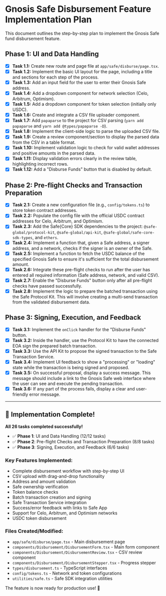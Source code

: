# Gnosis Safe Disbursement Feature Implementation Plan

This document outlines the step-by-step plan to implement the Gnosis Safe fund disbursement feature.

## Phase 1: UI and Data Handling

- [x] **Task 1.1:** Create new route and page file at `app/safe/disburse/page.tsx`.
- [x] **Task 1.2:** Implement the basic UI layout for the page, including a title and sections for each step of the process.
- [x] **Task 1.3:** Add an input field for the user to enter their Gnosis Safe address.
- [x] **Task 1.4:** Add a dropdown component for network selection (Celo, Arbitrum, Optimism).
- [x] **Task 1.5:** Add a dropdown component for token selection (initially only USDC).
- [x] **Task 1.6:** Create and integrate a CSV file uploader component.
- [x] **Task 1.7:** Add `papaparse` to the project for CSV parsing (`yarn add papaparse` and `yarn add @types/papaparse -D`).
- [x] **Task 1.8:** Implement the client-side logic to parse the uploaded CSV file.
- [x] **Task 1.9:** Create a review component/section to display the parsed data from the CSV in a table format.
- [x] **Task 1.10:** Implement validation logic to check for valid wallet addresses and positive amounts in the parsed data.
- [x] **Task 1.11:** Display validation errors clearly in the review table, highlighting incorrect rows.
- [x] **Task 1.12:** Add a "Disburse Funds" button that is disabled by default.

## Phase 2: Pre-flight Checks and Transaction Preparation

- [x] **Task 2.1:** Create a new configuration file (e.g., `config/tokens.ts`) to store token contract addresses.
- [x] **Task 2.2:** Populate the config file with the official USDC contract addresses for Celo, Arbitrum, and Optimism.
- [x] **Task 2.3:** Add the Safe{Core} SDK dependencies to the project: `@safe-global/protocol-kit`, `@safe-global/api-kit`, `@safe-global/safe-core-sdk-types`, and `ethers`.
- [x] **Task 2.4:** Implement a function that, given a Safe address, a signer address, and a network, checks if the signer is an owner of the Safe.
- [x] **Task 2.5:** Implement a function to fetch the USDC balance of the specified Gnosis Safe to ensure it's sufficient for the total disbursement amount.
- [x] **Task 2.6:** Integrate these pre-flight checks to run after the user has entered all required information (Safe address, network, and valid CSV).
- [x] **Task 2.7:** Enable the "Disburse Funds" button only after all pre-flight checks have passed successfully.
- [x] **Task 2.8:** Implement the logic to prepare the batched transaction using the Safe Protocol Kit. This will involve creating a multi-send transaction from the validated disbursement data.

## Phase 3: Signing, Execution, and Feedback

- [x] **Task 3.1:** Implement the `onClick` handler for the "Disburse Funds" button.
- [x] **Task 3.2:** Inside the handler, use the Protocol Kit to have the connected EOA sign the prepared batch transaction.
- [x] **Task 3.3:** Use the API Kit to propose the signed transaction to the Safe Transaction Service.
- [x] **Task 3.4:** Implement UI feedback to show a "processing" or "loading" state while the transaction is being signed and proposed.
- [x] **Task 3.5:** On successful proposal, display a success message. This message should include a link to the Gnosis Safe web interface where the user can see and execute the pending transaction.
- [x] **Task 3.6:** If any part of the process fails, display a clear and user-friendly error message.

---

## 🎉 Implementation Complete!

**All 26 tasks completed successfully!**

- ✅ **Phase 1**: UI and Data Handling (12/12 tasks)
- ✅ **Phase 2**: Pre-flight Checks and Transaction Preparation (8/8 tasks)  
- ✅ **Phase 3**: Signing, Execution, and Feedback (6/6 tasks)

### Key Features Implemented:
- Complete disbursement workflow with step-by-step UI
- CSV upload with drag-and-drop functionality
- Address and amount validation
- Safe ownership verification
- Token balance checks
- Batch transaction creation and signing
- Safe Transaction Service integration
- Success/error feedback with links to Safe App
- Support for Celo, Arbitrum, and Optimism networks
- USDC token disbursement

### Files Created/Modified:
- `app/safe/disburse/page.tsx` - Main disbursement page
- `components/Disbursement/DisbursementForm.tsx` - Main form component
- `components/Disbursement/DisbursementReview.tsx` - CSV review component
- `components/Disbursement/DisbursementStepper.tsx` - Progress stepper
- `types/disbursement.ts` - TypeScript interfaces
- `config/tokens.ts` - Network and token configurations
- `utilities/safe.ts` - Safe SDK integration utilities

The feature is now ready for production use! 🚀 